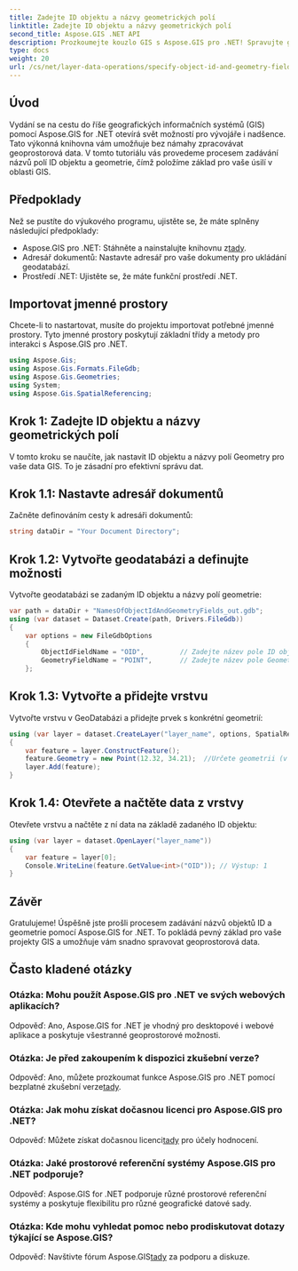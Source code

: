 ```yaml
---
title: Zadejte ID objektu a názvy geometrických polí
linktitle: Zadejte ID objektu a názvy geometrických polí
second_title: Aspose.GIS .NET API
description: Prozkoumejte kouzlo GIS s Aspose.GIS pro .NET! Spravujte geoprostorová data bez námahy. Stáhněte si nyní a uvolněte sílu prostorové inteligence.
type: docs
weight: 20
url: /cs/net/layer-data-operations/specify-object-id-and-geometry-field-names/
---
```

## Úvod
Vydání se na cestu do říše geografických informačních systémů (GIS) pomocí Aspose.GIS for .NET otevírá svět možností pro vývojáře i nadšence. Tato výkonná knihovna vám umožňuje bez námahy zpracovávat geoprostorová data. V tomto tutoriálu vás provedeme procesem zadávání názvů polí ID objektu a geometrie, čímž položíme základ pro vaše úsilí v oblasti GIS.
## Předpoklady
Než se pustíte do výukového programu, ujistěte se, že máte splněny následující předpoklady:
-  Aspose.GIS pro .NET: Stáhněte a nainstalujte knihovnu z[tady](https://releases.aspose.com/gis/net/).
- Adresář dokumentů: Nastavte adresář pro vaše dokumenty pro ukládání geodatabází.
- Prostředí .NET: Ujistěte se, že máte funkční prostředí .NET.
## Importovat jmenné prostory
Chcete-li to nastartovat, musíte do projektu importovat potřebné jmenné prostory. Tyto jmenné prostory poskytují základní třídy a metody pro interakci s Aspose.GIS pro .NET.
```csharp
using Aspose.Gis;
using Aspose.Gis.Formats.FileGdb;
using Aspose.Gis.Geometries;
using System;
using Aspose.Gis.SpatialReferencing;
```
## Krok 1: Zadejte ID objektu a názvy geometrických polí
V tomto kroku se naučíte, jak nastavit ID objektu a názvy polí Geometry pro vaše data GIS. To je zásadní pro efektivní správu dat.
## Krok 1.1: Nastavte adresář dokumentů
Začněte definováním cesty k adresáři dokumentů:
```csharp
string dataDir = "Your Document Directory";
```
## Krok 1.2: Vytvořte geodatabázi a definujte možnosti
Vytvořte geodatabázi se zadaným ID objektu a názvy polí geometrie:
```csharp
var path = dataDir + "NamesOfObjectIdAndGeometryFields_out.gdb";
using (var dataset = Dataset.Create(path, Drivers.FileGdb))
{
    var options = new FileGdbOptions
    {
        ObjectIdFieldName = "OID",         // Zadejte název pole ID objektu
        GeometryFieldName = "POINT",       // Zadejte název pole Geometry
    };
```
## Krok 1.3: Vytvořte a přidejte vrstvu
Vytvořte vrstvu v GeoDatabázi a přidejte prvek s konkrétní geometrií:
```csharp
using (var layer = dataset.CreateLayer("layer_name", options, SpatialReferenceSystem.Wgs84))
{
    var feature = layer.ConstructFeature();
    feature.Geometry = new Point(12.32, 34.21);  //Určete geometrii (v tomto případě bod)
    layer.Add(feature);
}
```
## Krok 1.4: Otevřete a načtěte data z vrstvy
Otevřete vrstvu a načtěte z ní data na základě zadaného ID objektu:
```csharp
using (var layer = dataset.OpenLayer("layer_name"))
{
    var feature = layer[0];
    Console.WriteLine(feature.GetValue<int>("OID")); // Výstup: 1
}
```
## Závěr
Gratulujeme! Úspěšně jste prošli procesem zadávání názvů objektů ID a geometrie pomocí Aspose.GIS for .NET. To pokládá pevný základ pro vaše projekty GIS a umožňuje vám snadno spravovat geoprostorová data.
## Často kladené otázky
### Otázka: Mohu použít Aspose.GIS pro .NET ve svých webových aplikacích?
Odpověď: Ano, Aspose.GIS for .NET je vhodný pro desktopové i webové aplikace a poskytuje všestranné geoprostorové možnosti.
### Otázka: Je před zakoupením k dispozici zkušební verze?
 Odpověď: Ano, můžete prozkoumat funkce Aspose.GIS pro .NET pomocí bezplatné zkušební verze[tady](https://releases.aspose.com/).
### Otázka: Jak mohu získat dočasnou licenci pro Aspose.GIS pro .NET?
 Odpověď: Můžete získat dočasnou licenci[tady](https://purchase.aspose.com/temporary-license/) pro účely hodnocení.
### Otázka: Jaké prostorové referenční systémy Aspose.GIS pro .NET podporuje?
Odpověď: Aspose.GIS for .NET podporuje různé prostorové referenční systémy a poskytuje flexibilitu pro různé geografické datové sady.
### Otázka: Kde mohu vyhledat pomoc nebo prodiskutovat dotazy týkající se Aspose.GIS?
 Odpověď: Navštivte fórum Aspose.GIS[tady](https://forum.aspose.com/c/gis/33) za podporu a diskuze.